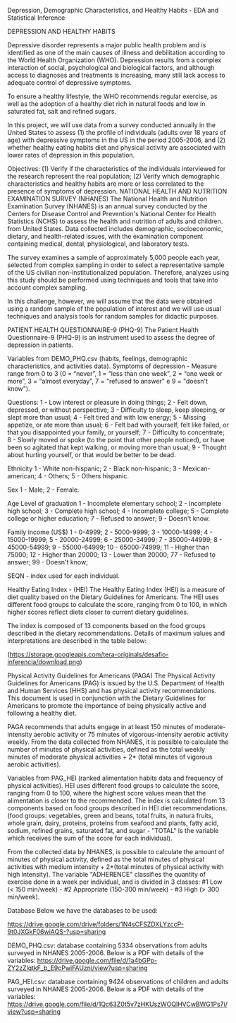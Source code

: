 Depression, Demographic Characteristics, and Healthy Habits - EDA and Statistical Inference

DEPRESSION AND HEALTHY HABITS

Depressive disorder represents a major public health problem and is identified as one of the main causes of illness and debilitation according to the World Health Organization (WHO). Depression results from a complex interaction of social, psychological and biological factors, and although access to diagnoses and treatments is increasing, many still lack access to adequate control of depressive symptoms.

To ensure a healthy lifestyle, the WHO recommends regular exercise, as well as the adoption of a healthy diet rich in natural foods and low in saturated fat, salt and refined sugars.

In this project, we will use data from a survey conducted annually in the United States to assess (1) the profile of individuals (adults over 18 years of age) with depressive symptoms in the US in the period 2005-2006, and (2) whether healthy eating habits diet and physical activity are associated with lower rates of depression in this population.

Objectives:
(1) Verify if the characteristics of the individuals interviewed for the research represent the real population;
(2) Verify which demographic characteristics and healthy habits are more or less correlated to the presence of symptoms of depression.
NATIONAL HEALTH AND NUTRITION EXAMINATION SURVEY (NHANES)
The National Health and Nutrition Examination Survey (NHANES) is an annual survey conducted by the Centers for Disease Control and Prevention's National Center for Health Statistics (NCHS) to assess the health and nutrition of adults and children. from United States. Data collected includes demographic, socioeconomic, dietary, and health-related issues, with the examination component containing medical, dental, physiological, and laboratory tests.

The survey examines a sample of approximately 5,000 people each year, selected from complex sampling in order to select a representative sample of the US civilian non-institutionalized population. Therefore, analyzes using this study should be performed using techniques and tools that take into account complex sampling.

In this challenge, however, we will assume that the data were obtained using a random sample of the population of interest and we will use usual techniques and analysis tools for random samples for didactic purposes.

PATIENT HEALTH QUESTIONNAIRE-9 (PHQ-9)
The Patient Health Questionnaire-9 (PHQ-9) is an instrument used to assess the degree of depression in patients.

Variables from DEMO_PHQ.csv (habits, feelings, demographic characteristics, and activities data).
Symptoms of depression - Measure range from 0 to 3 (0 = “never”, 1 = “less than one week”, 2 = “one week or more”, 3 = “almost everyday”, 7 = "refused to answer" e 9 = "doesn't know").

Questions:
1 - Low interest or pleasure in doing things; 2 - Felt down, depressed, or without perspective; 3 - Difficulty to sleep, keep sleeping, or slept more than usual; 4 - Felt tired and with low energy; 5 - Missing appetize, or ate more than usual; 6 - Felt bad with yourself, felt like failed, or that you disappointed your family, or yourself; 7 - Difficulty to concentrate; 8 - Slowly moved or spoke (to the point that other people noticed), or have been so agitated that kept walking, or moving more than usual; 9 - Thought about hurting yourself, or that would be better to be dead.

Ethnicity
1 - White non-hispanic; 2 - Black non-hispanic; 3 - Mexican-american; 4 - Others; 5 - Others hispanic.

Sex
1 - Male; 2 - Female.

Age
Level of graduation
1 - Incomplete elementary school; 2 - Incomplete high school; 3 - Complete high school; 4 - Incomplete college; 5 - Complete college or higher education; 7 - Refused to answer; 9 - Doesn't know.

Family income (US$)
1 - 0-4999; 2 - 5000-9999; 3 - 10000-14999; 4 - 15000-19999; 5 - 20000-24999; 6 - 25000-34999; 7 - 35000-44999; 8 - 45000-54999; 9 - 55000-64999; 10 - 65000-74999; 11 - Higher than 75000; 12 - Higher than 20000; 13 - Lower than 20000; 77 - Refused to answer; 99 - Doesn't know;

SEQN - index used for each individual.

Healthy Eating Index - (HEI)
The Healthy Eating Index (HEI) is a measure of diet quality based on the Dietary Guidelines for Americans. The HEI uses different food groups to calculate the score, ranging from 0 to 100, in which higher scores reflect diets closer to current dietary guidelines.

The index is composed of 13 components based on the food groups described in the dietary recommendations. Details of maximum values ​​and interpretations are described in the table below:

(https://storage.googleapis.com/tera-originals/desafio-inferencia/download.png)

Physical Activity Guidelines for Americans (PAGA)
The Physical Activity Guidelines for Americans (PAG) is issued by the U.S. Department of Health and Human Services (HHS) and has physical activity recommendations. This document is used in conjunction with the Dietary Guidelines for Americans to promote the importance of being physically active and following a healthy diet.

PAGA recommends that adults engage in at least 150 minutes of moderate-intensity aerobic activity or 75 minutes of vigorous-intensity aerobic activity weekly. From the data collected from NHANES, it is possible to calculate the number of minutes of physical activities, defined as the total weekly minutes of moderate physical activities + 2* (total minutes of vigorous aerobic activities).

Variables from PAG_HEI (ranked alimentation habits data and frequency of physical activities).
HEI uses different food groups to calculate the score, ranging from 0 to 100, where the highest score values mean that the alimentation is closer to the recommended. The index is calculated from 13 components based on food groups described in HEI diet recommendations. (food groups: vegetables, green and beans, total fruits, in natura fruits, whole grain, dairy, proteins, proteins from seafood and plants, fatty acid, sodium, refined grains, saturated fat, and sugar - "TOTAL" is the variable which receives the sum of the score for each individual).

From the collected data by NHANES, is possible to calculate the amount of minutes of physical activity, defined as the total minutes of physical activities with medium intensity + 2*(total minutes of physical activity with high intensity). The variable "ADHERENCE" classifies the quantity of exercise done in a week per individual, and is divided in 3 classes: #1 Low (< 150 min/week) - #2 Appropriate (150-300 min/week) - #3 High (> 300 min/week).

Database
Below we have the databases to be used:

https://drive.google.com/drive/folders/1N4sCFSZDXLYzccP-9t0JXGkF06wiAQS-?usp=sharing

DEMO_PHQ.csv: database containing 5334 observations from adults surveyed in NHANES 2005-2006. Below is a PDF with details of the variables: https://drive.google.com/file/d/1a4bGPp-ZY2zZlqtkF_b_E9cPwiFAUznj/view?usp=sharing

PAG_HEI.csv: database containing 9424 observations of children and adults surveyed in NHANES 2005-2006. Below is a PDF with details of the variables: https://drive.google.com/file/d/1Qc63Z0t5v7zHKUszWOQlHVCwBWG1Ps7i/view?usp=sharing
